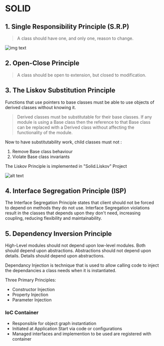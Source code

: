 # SOLID

## 1. Single Responsibility Principle (S.R.P)
> A class should have one, and only one, reason to change.

![img text](https://www.tomdalling.com/images/posts/srp.jpg)

## 2. Open-Close Principle
> A class should be open to extension, but closed to modification.

## 3. The Liskov Substitution Principle
Functions that use pointers to base classes must be able to use objects of derived classes without knowing it.

> Derived classes must be substitutable for their base classes.
If any module is using a Base class then the reference to that Base class can be replaced with a Derived class without affecting the functionality of the module.

Now to have substitutability work, child classes must not :
1. Remove Base class behaviour
2. Violate Base class invariants

The Liskov Principle is implemented in "Solid.Liskov" Project

![alt text](https://www.tomdalling.com/images/posts/lsp.jpg)

## 4. Interface Segregation Principle (ISP)
The Interface Segregation Principle states that client should not be forced to depend on methods they do not use. Interface Segregation violations result in the classes that depends upon they don't need, increasing coupling, reducing flexibility and maintainability.  

## 5. Dependency Inversion Principle
High-Level modules should not depend upon low-level modules. Both should depend upon abstractions. Abstractions should not depend upon details. Details should depend upon abstractions.

Dependancy Injection is technique that is used to allow calling code to inject the dependancies a class needs when it is instantiated.

Three Primary Principles:
- Constructor Injection
- Property Injection
- Parameter Injection 

### IoC Container
- Responsible for object graph instantiation
- Initiated at Application Start via code or configurations
- Managed interfaces and implemention to be used are registered with container
